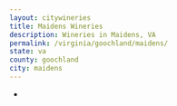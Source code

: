 ```yaml
---
layout: citywineries
title: Maidens Wineries
description: Wineries in Maidens, VA
permalink: /virginia/goochland/maidens/
state: va
county: goochland
city: maidens
---
```

-
